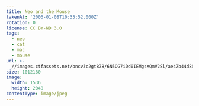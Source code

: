 ```yaml
---
title: Neo and the Mouse
takenAt: '2006-01-08T10:35:52.000Z'
rotation: 0
license: CC BY-ND 3.0
tags:
  - neo
  - cat
  - mac
  - mouse
url: >-
  //images.ctfassets.net/bncv3c2gt878/6N5OG7iDd0IEMgsXQmV2Sl/ae47b44d8bb69e6464a5f11ecd18073e/neo-and-the-mouse_4340036237_o
size: 1012180
image:
  width: 1536
  height: 2048
contentType: image/jpeg
---
```


